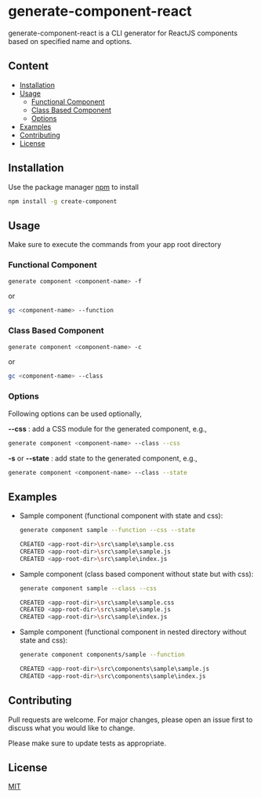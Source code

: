 # generate-component-react

generate-component-react is a CLI generator for ReactJS components based on specified name and options.

## Content

* [Installation](#installation)
* [Usage](#usage)
  * [Functional Component](#functional-component)
  * [Class Based Component](#class-based-component)
  * [Options](#options)
* [Examples](#examples)
* [Contributing](#contributing)
* [License](#license)


## Installation

Use the package manager [npm](https://www.npmjs.com/) to install

```bash
npm install -g create-component
```

## Usage

Make sure to execute the commands from your app root directory

### Functional Component
```bash
generate component <component-name> -f
```
   or
```bash
gc <component-name> --function
```

### Class Based Component
```bash
generate component <component-name> -c
```
   or
```bash
gc <component-name> --class
```


### Options

Following options can be used optionally,

**--css** : add a CSS module for the generated component, e.g.,
```bash
generate component <component-name> --class --css
```

**-s** or **--state** : add state to the generated component, e.g.,
```bash
generate component <component-name> --class --state
```

## Examples

* Sample component (functional component with state and css):

    ```bash
    generate component sample --function --css --state

    CREATED <app-root-dir>\src\sample\sample.css
    CREATED <app-root-dir>\src\sample\sample.js
    CREATED <app-root-dir>\src\sample\index.js
    ```
* Sample component (class based component without state but with css):

    ```bash
    generate component sample --class --css

    CREATED <app-root-dir>\src\sample\sample.css
    CREATED <app-root-dir>\src\sample\sample.js
    CREATED <app-root-dir>\src\sample\index.js
    ```
* Sample component (functional component in nested directory without state and css):

    ```bash
    generate component components/sample --function

    CREATED <app-root-dir>\src\components\sample\sample.js
    CREATED <app-root-dir>\src\components\sample\index.js
    ```

## Contributing
Pull requests are welcome. For major changes, please open an issue first to discuss what you would like to change.

Please make sure to update tests as appropriate.

## License
[MIT](https://choosealicense.com/licenses/mit/)